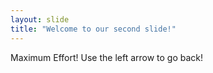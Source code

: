 ```yaml
---
layout: slide
title: "Welcome to our second slide!"
---
```

Maximum Effort!
Use the left arrow to go back!
